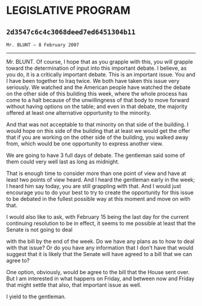 # LEGISLATIVE PROGRAM
## `2d3547c6c4c3068deed7ed6451304b11`
`Mr. BLUNT — 8 February 2007`

---


Mr. BLUNT. Of course, I hope that as you grapple with this, you will 
grapple toward the determination of input into this important debate. I 
believe, as you do, it is a critically important debate. This is an 
important issue. You and I have been together to Iraq twice. We both 
have taken this issue very seriously. We watched and the American 
people have watched the debate on the other side of this building this 
week, where the whole process has come to a halt because of the 
unwillingness of that body to move forward without having options on 
the table; and even in that debate, the majority offered at least one 
alternative opportunity to the minority.

And that was not acceptable to that minority on that side of the 
building. I would hope on this side of the building that at least we 
would get the offer that if you are working on the other side of the 
building, you walked away from, which would be one opportunity to 
express another view.

We are going to have 3 full days of debate. The gentleman said some 
of them could very well last as long as midnight.



That is enough time to consider more than one point of view and have 
at least two points of view heard. And I heard the gentleman early in 
the week; I heard him say today, you are still grappling with that. And 
I would just encourage you to do your best to try to create the 
opportunity for this issue to be debated in the fullest possible way at 
this moment and move on with that.

I would also like to ask, with February 15 being the last day for the 
current continuing resolution to be in effect, it seems to me possible 
at least that the Senate is not going to deal


with the bill by the end of the week. Do we have any plans as to how to 
deal with that issue? Or do you have any information that I don't have 
that would suggest that it is likely that the Senate will have agreed 
to a bill that we can agree to?

One option, obviously, would be agree to the bill that the House sent 
over. But I am interested in what happens on Friday, and between now 
and Friday that might settle that also, that important issue as well.

I yield to the gentleman.